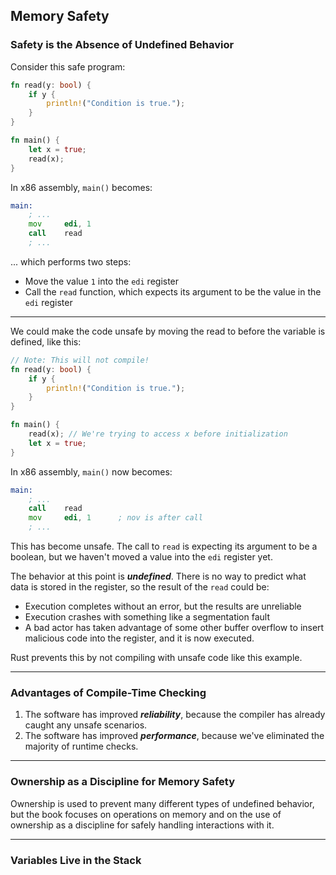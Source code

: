 ## Memory Safety ##

### Safety is the Absence of Undefined Behavior ###

Consider this safe program:

```rust
fn read(y: bool) {
    if y {
        println!("Condition is true.");
    }
}

fn main() {
    let x = true;
    read(x);
}
```

In x86 assembly, ```main()``` becomes:

```asm
main:
    ; ...
    mov     edi, 1
    call    read
    ; ...
```

... which performs two steps:

* Move the value ```1``` into the ```edi``` register
* Call the ```read``` function, which expects its argument to
  be the value in the ```edi``` register

---

We could make the code unsafe by moving the read to before the
variable is defined, like this:

```rust
// Note: This will not compile!
fn read(y: bool) {
    if y {
        println!("Condition is true.");
    }
}

fn main() {
    read(x); // We're trying to access x before initialization
    let x = true;
}
```

In x86 assembly, ```main()``` now becomes:

```asm
main:
    ; ...
    call    read
    mov     edi, 1      ; nov is after call
    ; ...
```

This has become unsafe. The call to ```read``` is expecting its
argument to be a boolean, but we haven't moved a value into the
```edi``` register yet.

The behavior at this point is ***undefined***. There is no way to
predict what data is stored in the register, so the result of
the ```read``` could be:

* Execution completes without an error, but the results are
  unreliable
* Execution crashes with something like a segmentation fault
* A bad actor has taken advantage of some other buffer
  overflow to insert malicious code into the register, and it is
  now executed.

Rust prevents this by not compiling with unsafe code like this
example.

---

### Advantages of Compile-Time Checking ###

1. The software has improved ***reliability***, because the 
   compiler has already caught any unsafe scenarios.
2. The software has improved ***performance***, because we've
   eliminated the majority of runtime checks.

---

### Ownership as a Discipline for Memory Safety ###

Ownership is used to prevent many different types of undefined
behavior, but the book focuses on operations on memory and on
the use of ownership as a discipline for safely handling
interactions with it.

---

### Variables Live in the Stack ###